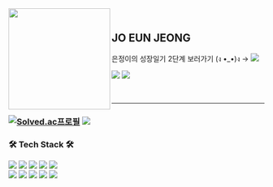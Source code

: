 
<div style="left">
  <img align = "left" margin="20px" src="https://item.kakaocdn.net/do/615839baa71af40a3b8a4940a3f19877f43ad912ad8dd55b04db6a64cddaf76d" width="200" height="200" />

    
  <br/>  
  
  ## JO EUN JEONG

은정이의 성장일기 2단계 보러가기 (ง •_•)ง -> 
<a href="https://eunjeong-portfolio.vercel.app"><img src="https://img.shields.io/badge/Portfolio 보러가기 (●'◡'●)-000000?style=for-the-badge"/></a> 
  <br/>
  
  <a href="https://www.instagram.com/_e_jjeongs"><img src="https://img.shields.io/badge/Instagram-%23E4405F.svg?style=for-the-badge&logo=Instagram&logoColor=white&link=https://www.instagram.com/_e_jjeongs"/></a>
  <a href="https://tame-antelope-1cb.notion.site/00c470431ef64933a52b3011c610a65f"><img src="https://img.shields.io/badge/Notion-000000?style=for-the-badge&logo=notion&logoColor=white"/></a>
</div>
<br>

---

### [![Solved.ac프로필](http://mazassumnida.wtf/api/generate_badge?boj=ejjeongs)](https://solved.ac/ejjeongs) <img src="http://mazandi.herokuapp.com/api?handle=ejjeongs&theme=warm"/>



### 🛠 Tech Stack 🛠

<div>
<img src="https://img.shields.io/badge/c++-%2300599C.svg?style=for-the-badge&logo=c%2B%2B&logoColor=white"/>
<img src="https://img.shields.io/badge/JAVA-007396?style=for-the-badge&logo=java&logoColor=white"/>
<img src="https://img.shields.io/badge/html-E34F26?style=for-the-badge&logo=html5&logoColor=white"/> 
<img src="https://img.shields.io/badge/css-1572B6?style=for-the-badge&logo=css3&logoColor=white"/>
<img src="https://img.shields.io/badge/javascript-F7DF1E?style=for-the-badge&logo=javascript&logoColor=black"/>
</div>
<div>
<img src="https://img.shields.io/badge/mysql-4479A1?style=for-the-badge&logo=mysql&logoColor=white">
<img src="https://img.shields.io/badge/Spring-6DB33F?style=for-the-badge&logo=Spring&logoColor=white"> 
<img src="https://img.shields.io/badge/vue.js-4FC08D?style=for-the-badge&logo=vue.js&logoColor=white">
<img src="https://img.shields.io/badge/bootstrap-7952B3?style=for-the-badge&logo=bootstrap&logoColor=white">
<img src="https://img.shields.io/badge/apache tomcat-F8DC75?style=for-the-badge&logo=apachetomcat&logoColor=white">
</div>
